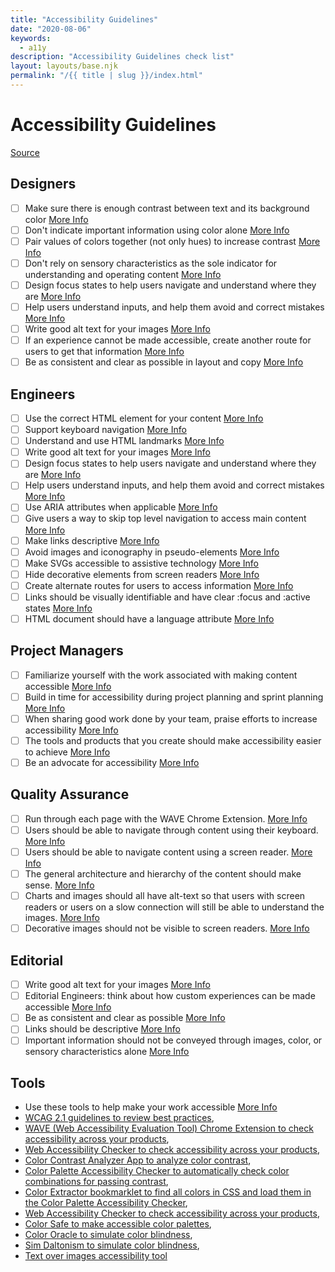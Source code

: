 ```yaml
---
title: "Accessibility Guidelines"
date: "2020-08-06"
keywords:
  - a11y
description: "Accessibility Guidelines check list"
layout: layouts/base.njk
permalink: "/{{ title | slug }}/index.html"
---
```


# Accessibility Guidelines

[Source](http://accessibility.voxmedia.com/)

## Designers

 - [ ] Make sure there is enough contrast between text and its background color [More Info](http://accessibility.voxmedia.com/#designers-1)
 - [ ] Don't indicate important information using color alone [More Info](http://accessibility.voxmedia.com/#designers-2)
 - [ ] Pair values of colors together (not only hues) to increase contrast [More Info](http://accessibility.voxmedia.com/#designers-3)
 - [ ] Don't rely on sensory characteristics as the sole indicator for understanding and operating content [More Info](http://accessibility.voxmedia.com/#designers-4)
 - [ ] Design focus states to help users navigate and understand where they are [More Info](http://accessibility.voxmedia.com/#designers-5)
 - [ ] Help users understand inputs, and help them avoid and correct mistakes [More Info](http://accessibility.voxmedia.com/#designers-6)
 - [ ] Write good alt text for your images [More Info](http://accessibility.voxmedia.com/#designers-7)
 - [ ] If an experience cannot be made accessible, create another route for users to get that information [More Info](http://accessibility.voxmedia.com/#designers-8)
 - [ ] Be as consistent and clear as possible in layout and copy [More Info](http://accessibility.voxmedia.com/#designers-9)

## Engineers
 - [ ] Use the correct HTML element for your content [More Info](http://accessibility.voxmedia.com/#engineers-1)
 - [ ] Support keyboard navigation [More Info](http://accessibility.voxmedia.com/#engineers-2)
 - [ ] Understand and use HTML landmarks [More Info](http://accessibility.voxmedia.com/#engineers-3)
 - [ ] Write good alt text for your images [More Info](http://accessibility.voxmedia.com/#engineers-4)
 - [ ] Design focus states to help users navigate and understand where they are [More Info](http://accessibility.voxmedia.com/#engineers-5)
 - [ ] Help users understand inputs, and help them avoid and correct mistakes [More Info](http://accessibility.voxmedia.com/#engineers-6)
 - [ ] Use ARIA attributes when applicable [More Info](http://accessibility.voxmedia.com/#engineers-7)
 - [ ] Give users a way to skip top level navigation to access main content [More Info](http://accessibility.voxmedia.com/#engineers-8)
 - [ ] Make links descriptive [More Info](http://accessibility.voxmedia.com/#engineers-9)
 - [ ] Avoid images and iconography in pseudo-elements [More Info](http://accessibility.voxmedia.com/#engineers-10)
 - [ ] Make SVGs accessible to assistive technology [More Info](http://accessibility.voxmedia.com/#engineers-11)
 - [ ] Hide decorative elements from screen readers [More Info](http://accessibility.voxmedia.com/#engineers-12)
 - [ ] Create alternate routes for users to access information [More Info](http://accessibility.voxmedia.com/#engineers-13)
 - [ ] Links should be visually identifiable and have clear :focus and :active states [More Info](http://accessibility.voxmedia.com/#engineers-14)
 - [ ] HTML document should have a language attribute [More Info](http://accessibility.voxmedia.com/#engineers-15)

## Project Managers
 - [ ] Familiarize yourself with the work associated with making content accessible [More Info](http://accessibility.voxmedia.com/#project-managers-1)
 - [ ] Build in time for accessibility during project planning and sprint planning [More Info](http://accessibility.voxmedia.com/#project-managers-2)
 - [ ] When sharing good work done by your team, praise efforts to increase accessibility [More Info](http://accessibility.voxmedia.com/#project-managers-3)
 - [ ] The tools and products that you create should make accessibility easier to achieve [More Info](http://accessibility.voxmedia.com/#project-managers-4)
 - [ ] Be an advocate for accessibility [More Info](http://accessibility.voxmedia.com/#project-managers-5)

## Quality Assurance
 - [ ] Run through each page with the WAVE Chrome Extension. [More Info](http://accessibility.voxmedia.com/#qa-1)
 - [ ] Users should be able to navigate through content using their keyboard. [More Info](http://accessibility.voxmedia.com/#qa-2)
 - [ ] Users should be able to navigate content using a screen reader. [More Info](http://accessibility.voxmedia.com/#qa-3)
 - [ ] The general architecture and hierarchy of the content should make sense. [More Info](http://accessibility.voxmedia.com/#qa-4)
 - [ ] Charts and images should all have alt-text so that users with screen readers or users on a slow connection will still be able to understand the images. [More Info](http://accessibility.voxmedia.com/#qa-5)
 - [ ] Decorative images should not be visible to screen readers. [More Info](http://accessibility.voxmedia.com/#qa-6)

## Editorial
 - [ ] Write good alt text for your images [More Info](http://accessibility.voxmedia.com/#editorial-1)
 - [ ] Editorial Engineers: think about how custom experiences can be made accessible [More Info](http://accessibility.voxmedia.com/#editorial-2)
 - [ ] Be as consistent and clear as possible [More Info](http://accessibility.voxmedia.com/#editorial-3)
 - [ ] Links should be descriptive [More Info](http://accessibility.voxmedia.com/#editorial-4)
 - [ ] Important information should not be conveyed through images, color, or sensory characteristics alone [More Info](http://accessibility.voxmedia.com/#editorial-5)

## Tools
 -  Use these tools to help make your work accessible [More Info](http://accessibility.voxmedia.com/#tools-1)
 -  [WCAG 2.1 guidelines to review best practices](https://www.w3.org/WAI/WCAG21/quickref/),
 -  [WAVE (Web Accessibility Evaluation Tool) Chrome Extension to check accessibility across your products](https://chrome.google.com/webstore/detail/wave-evaluation-tool/jbbplnpkjmmeebjpijfedlgcdilocofh?hl=en-US),
 -  [Web Accessibility Checker to check accessibility across your products](http://achecker.ca/checker/index.php),
 -  [Color Contrast Analyzer App to analyze color contrast](https://www.paciellogroup.com/resources/contrastanalyser/),
 -  [Color Palette Accessibility Checker to automatically check color combinations for passing contrast](https://accessibility.oit.ncsu.edu/tools/color-contrast/),
 -  [Color Extractor bookmarklet to find all colors in CSS and load them in the Color Palette Accessibility Checker](https://accessibility.oit.ncsu.edu/tools/color-extractor/),
 -  [Web Accessibility Checker to check accessibility across your products](http://achecker.ca/checker/index.php),
 -  [Color Safe to make accessible color palettes](http://colorsafe.co/),
 -  [Color Oracle to simulate color blindness](http://colororacle.org/index.html),
 -  [Sim Daltonism to simulate color blindness](https://michelf.ca/projects/sim-daltonism/),
 -  [Text over images accessibility tool](http://www.brandwood.com/a11y/)